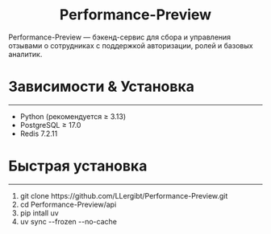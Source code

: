 <h1 align="center">Performance-Preview</h1>

Performance-Preview — бэкенд-сервис для сбора и управления отзывами о сотрудниках с поддержкой авторизации, ролей и
базовых аналитик.

# Зависимости & Установка

<hr>
<ul>
  <li>Python (рекомендуется ≥ 3.13)</li>
  <li>PostgreSQL ≥ 17.0</li>
  <li>Redis 7.2.11</li>
</ul>

# Быстрая установка

<hr>
<ol>
  <li>git clone https://github.com/LLergibt/Performance-Preview.git</li>
  <li>cd Performance-Preview/api</li>
  <li>pip intall uv</li>
  <li>uv sync --frozen --no-cache</li>
</ol>